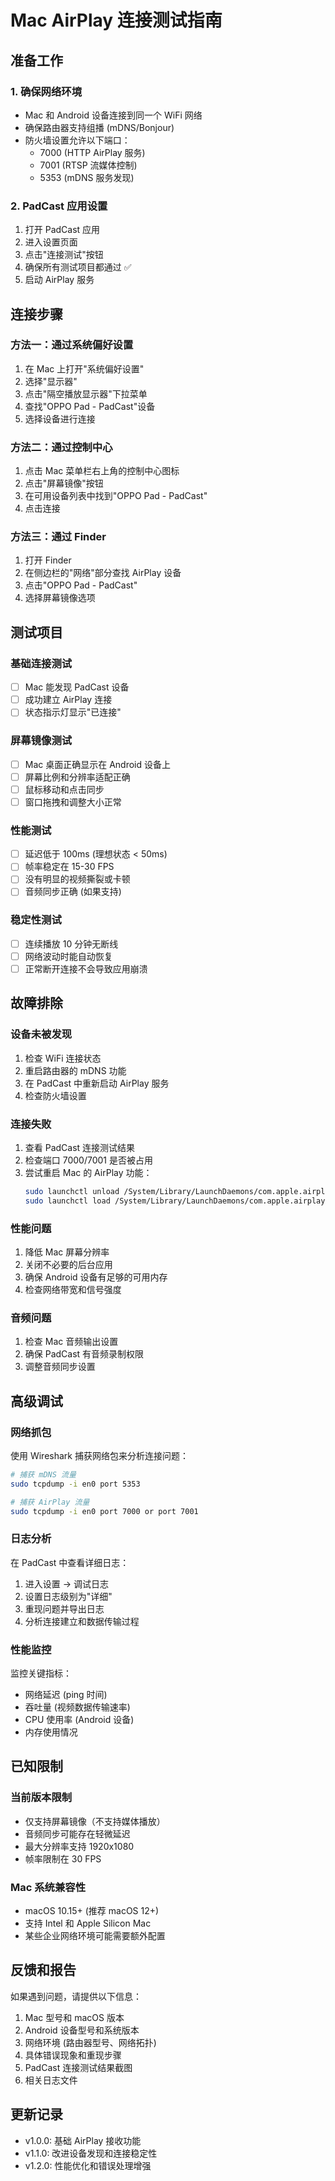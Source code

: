 # Mac AirPlay 连接测试指南

## 准备工作

### 1. 确保网络环境
- Mac 和 Android 设备连接到同一个 WiFi 网络
- 确保路由器支持组播 (mDNS/Bonjour)
- 防火墙设置允许以下端口：
  - 7000 (HTTP AirPlay 服务)
  - 7001 (RTSP 流媒体控制)
  - 5353 (mDNS 服务发现)

### 2. PadCast 应用设置
1. 打开 PadCast 应用
2. 进入设置页面
3. 点击"连接测试"按钮
4. 确保所有测试项目都通过 ✅
5. 启动 AirPlay 服务

## 连接步骤

### 方法一：通过系统偏好设置
1. 在 Mac 上打开"系统偏好设置"
2. 选择"显示器"
3. 点击"隔空播放显示器"下拉菜单
4. 查找"OPPO Pad - PadCast"设备
5. 选择设备进行连接

### 方法二：通过控制中心
1. 点击 Mac 菜单栏右上角的控制中心图标
2. 点击"屏幕镜像"按钮
3. 在可用设备列表中找到"OPPO Pad - PadCast"
4. 点击连接

### 方法三：通过 Finder
1. 打开 Finder
2. 在侧边栏的"网络"部分查找 AirPlay 设备
3. 点击"OPPO Pad - PadCast"
4. 选择屏幕镜像选项

## 测试项目

### 基础连接测试
- [ ] Mac 能发现 PadCast 设备
- [ ] 成功建立 AirPlay 连接
- [ ] 状态指示灯显示"已连接"

### 屏幕镜像测试
- [ ] Mac 桌面正确显示在 Android 设备上
- [ ] 屏幕比例和分辨率适配正确
- [ ] 鼠标移动和点击同步
- [ ] 窗口拖拽和调整大小正常

### 性能测试
- [ ] 延迟低于 100ms (理想状态 < 50ms)
- [ ] 帧率稳定在 15-30 FPS
- [ ] 没有明显的视频撕裂或卡顿
- [ ] 音频同步正确 (如果支持)

### 稳定性测试
- [ ] 连续播放 10 分钟无断线
- [ ] 网络波动时能自动恢复
- [ ] 正常断开连接不会导致应用崩溃

## 故障排除

### 设备未被发现
1. 检查 WiFi 连接状态
2. 重启路由器的 mDNS 功能
3. 在 PadCast 中重新启动 AirPlay 服务
4. 检查防火墙设置

### 连接失败
1. 查看 PadCast 连接测试结果
2. 检查端口 7000/7001 是否被占用
3. 尝试重启 Mac 的 AirPlay 功能：
   ```bash
   sudo launchctl unload /System/Library/LaunchDaemons/com.apple.airplay.daemon.plist
   sudo launchctl load /System/Library/LaunchDaemons/com.apple.airplay.daemon.plist
   ```

### 性能问题
1. 降低 Mac 屏幕分辨率
2. 关闭不必要的后台应用
3. 确保 Android 设备有足够的可用内存
4. 检查网络带宽和信号强度

### 音频问题
1. 检查 Mac 音频输出设置
2. 确保 PadCast 有音频录制权限
3. 调整音频同步设置

## 高级调试

### 网络抓包
使用 Wireshark 捕获网络包来分析连接问题：
```bash
# 捕获 mDNS 流量
sudo tcpdump -i en0 port 5353

# 捕获 AirPlay 流量
sudo tcpdump -i en0 port 7000 or port 7001
```

### 日志分析
在 PadCast 中查看详细日志：
1. 进入设置 → 调试日志
2. 设置日志级别为"详细"
3. 重现问题并导出日志
4. 分析连接建立和数据传输过程

### 性能监控
监控关键指标：
- 网络延迟 (ping 时间)
- 吞吐量 (视频数据传输速率)
- CPU 使用率 (Android 设备)
- 内存使用情况

## 已知限制

### 当前版本限制
- 仅支持屏幕镜像（不支持媒体播放）
- 音频同步可能存在轻微延迟
- 最大分辨率支持 1920x1080
- 帧率限制在 30 FPS

### Mac 系统兼容性
- macOS 10.15+ (推荐 macOS 12+)
- 支持 Intel 和 Apple Silicon Mac
- 某些企业网络环境可能需要额外配置

## 反馈和报告

如果遇到问题，请提供以下信息：
1. Mac 型号和 macOS 版本
2. Android 设备型号和系统版本
3. 网络环境 (路由器型号、网络拓扑)
4. 具体错误现象和重现步骤
5. PadCast 连接测试结果截图
6. 相关日志文件

## 更新记录

- v1.0.0: 基础 AirPlay 接收功能
- v1.1.0: 改进设备发现和连接稳定性
- v1.2.0: 性能优化和错误处理增强